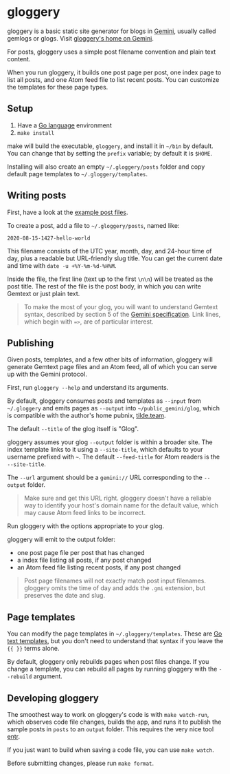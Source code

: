 # gloggery

gloggery is a basic static site generator for blogs in [Gemini](https://gemini.circumlunar.space), usually called gemlogs or glogs. Visit [gloggery's home on Gemini](gemini://tilde.team/~easeout/gloggery).

For posts, gloggery uses a simple post filename convention and plain text content.

When you run gloggery, it builds one post page per post, one index page to list all posts, and one Atom feed file to list recent posts. You can customize the templates for these page types.

## Setup

1. Have a [Go language](https://golang.org) environment
2. `make install`

make will build the executable, `gloggery`, and install it in `~/bin` by default. You can change that by setting the `prefix` variable; by default it is `$HOME`.

Installing will also create an empty `~/.gloggery/posts` folder and copy default page templates to `~/.gloggery/templates`.

## Writing posts

First, have a look at the [example post files](https://github.com/kconner/gloggery/tree/main/posts).

To create a post, add a file to `~/.gloggery/posts`, named like:

`2020-08-15-1427-hello-world`

This filename consists of the UTC year, month, day, and 24-hour time of day, plus a readable but URL-friendly slug title. You can get the current date and time with `date -u +%Y-%m-%d-%H%M`.

Inside the file, the first line (text up to the first `\n\n`) will be treated as the post title. The rest of the file is the post body, in which you can write Gemtext or just plain text.

> To make the most of your glog, you will want to understand Gemtext syntax, described by section 5 of the [Gemini specification](https://gemini.circumlunar.space/docs/specification.html). Link lines, which begin with `=>`, are of particular interest.

## Publishing

Given posts, templates, and a few other bits of information, gloggery will generate Gemtext page files and an Atom feed, all of which you can serve up with the Gemini protocol.

First, run `gloggery --help` and understand its arguments.

By default, gloggery consumes posts and templates as `--input` from `~/.gloggery` and emits pages as `--output` into `~/public_gemini/glog`, which is compatible with the author's home pubnix, [tilde.team](https://tilde.team).

The default `--title` of the glog itself is "Glog".

gloggery assumes your glog `--output` folder is within a broader site. The index template links to it using a `--site-title`, which defaults to your username prefixed with `~`. The default `--feed-title` for Atom readers is the `--site-title`.

The `--url` argument should be a `gemini://` URL corresponding to the `--output` folder.

> Make sure and get this URL right. gloggery doesn't have a reliable way to identify your host's domain name for the default value, which may cause Atom feed links to be incorrect.

Run gloggery with the options appropriate to your glog.

gloggery will emit to the output folder:

- one post page file per post that has changed
- a index file listing all posts, if any post changed
- an Atom feed file listing recent posts, if any post changed

> Post page filenames will not exactly match post input filenames. gloggery omits the time of day and adds the `.gmi` extension, but preserves the date and slug.

## Page templates

You can modify the page templates in `~/.gloggery/templates`. These are [Go text templates](https://golang.org/pkg/text/template/), but you don't need to understand that syntax if you leave the `{{ }}` terms alone.

By default, gloggery only rebuilds pages when post files change. If you change a template, you can rebuild all pages by running gloggery with the `--rebuild` argument.

## Developing gloggery

The smoothest way to work on gloggery's code is with `make watch-run`, which observes code file changes, builds the app, and runs it to publish the sample posts in `posts` to an `output` folder. This requires the very nice tool [entr](http://eradman.com/entrproject/).

If you just want to build when saving a code file, you can use `make watch`.

Before submitting changes, please run `make format`.

